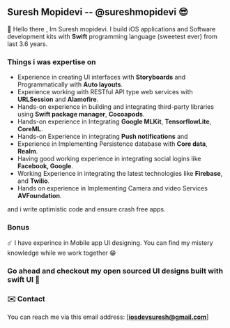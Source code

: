 ## Suresh Mopidevi -- @sureshmopidevi 😎

🌳 Hello there , Im Suresh mopidevi. I build iOS applications and Software development kits with **Swift** programming language (sweetest ever) from last 3.6 years.

### Things i was expertise on 
- Experience in creating UI interfaces with **Storyboards** and Programmatically with
**Auto layouts**.
- Experience working with RESTful API type web services with **URLSession** and
**Alamofire**.
- Hands-on experience in building and integrating third-party libraries using **Swift
package manager**, **Cocoapods**.
- Hands-on experience in Integrating **Google MLKit**, **TensorflowLite**, **CoreML**.
- Hands-on Experience in integrating **Push notifications** and
- Experience in Implementing Persistence database with **Core data**, **Realm**.
- Having good working experience in integrating social logins like **Facebook, Google**.
- Working Experience in integrating the latest technologies like **Firebase**, and **Twilio**.
- Hands on experience in Implementing Camera and video Services **AVFoundation**.

and i write optimistic code and ensure crash free apps. 

### Bonus
 ☄️ I have experince in Mobile app UI designing. You can find my mistery knowledge while we work together 😁
  
### Go ahead and checkout my open sourced UI designs built with swift UI 🌝


### ✉️ Contact
You can reach me via this email address: [**iosdevsuresh@gmail.com**]
